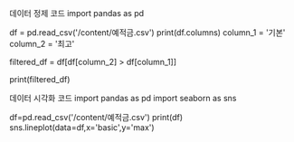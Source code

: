 데이터 정제 코드
import pandas as pd

df = pd.read_csv('/content/예적금.csv')
print(df.columns)
column_1 = '기본'
column_2 = '최고'

filtered_df = df[df[column_2] > df[column_1]]

print(filtered_df)

데이터 시각화 코드
import pandas as pd
import seaborn as sns

df=pd.read_csv('/content/예적금.csv')
print(df)
sns.lineplot(data=df,x='basic',y='max')
